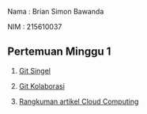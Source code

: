 Nama : Brian Simon Bawanda

NIM  : 215610037


## Pertemuan Minggu 1

1. [Git Singel ](git-singel.md)

2. [Git Kolaborasi ](git-kolaborasi.md)

3. [Rangkuman artikel Cloud Computing](rangkuman-cloud-computing.md)

